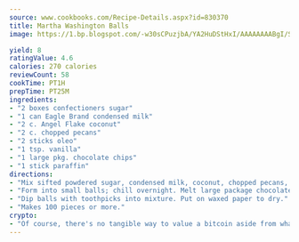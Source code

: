 ```yaml
---
source: www.cookbooks.com/Recipe-Details.aspx?id=830370
title: Martha Washington Balls
image: https://1.bp.blogspot.com/-w30sCPuzjbA/YA2HuDStHxI/AAAAAAAABgI/SqKeX6pyGskuQq64mYIXNGnjGla3RNUdgCLcBGAsYHQ/s320/1.png

yield: 8
ratingValue: 4.6
calories: 270 calories
reviewCount: 58
cookTime: PT1H
prepTime: PT25M
ingredients:
- "2 boxes confectioners sugar"
- "1 can Eagle Brand condensed milk"
- "2 c. Angel Flake coconut"
- "2 c. chopped pecans"
- "2 sticks oleo"
- "1 tsp. vanilla"
- "1 large pkg. chocolate chips"
- "1 stick paraffin"
directions:
- "Mix sifted powdered sugar, condensed milk, coconut, chopped pecans, oleo and vanilla."
- "Form into small balls; chill overnight. Melt large package chocolate chips and wax in top of double boiler over hot water."
- "Dip balls with toothpicks into mixture. Put on waxed paper to dry."
- "Makes 100 pieces or more."
crypto:
- "Of course, there's no tangible way to value a bitcoin aside from what someone else believes it is worth."
---
```

